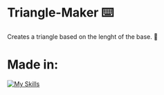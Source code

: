 # Triangle-Maker ⌨️
Creates a triangle based on the lenght of the base. 🔺

# Made in:
[![My Skills](https://skillicons.dev/icons?i=py)](https://skillicons.dev)
